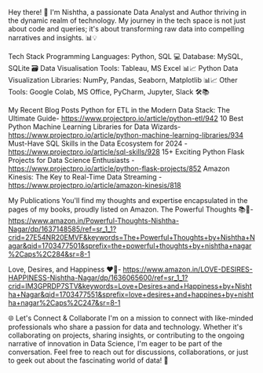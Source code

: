 Hey there! 👋 I'm Nishtha, a passionate Data Analyst and Author thriving in the dynamic realm of technology. My journey in the tech space is not just about code and queries; it's about transforming raw data into compelling narratives and insights. 📊💡

Tech Stack 
Programming Languages: Python, SQL 💻
Database: MySQL, SQLite 🗃️
Data Visualisation Tools: Tableau, MS Excel 📊📈
Python Data Visualization Libraries: NumPy, Pandas, Seaborn, Matplotlib 📊📈
Other Tools: Google Colab, MS Office, PyCharm, Jupyter, Slack 🛠️📚

My Recent Blog Posts 
Python for ETL in the Modern Data Stack: The Ultimate Guide- https://www.projectpro.io/article/python-etl/942
10 Best Python Machine Learning Libraries for Data Wizards- 
https://www.projectpro.io/article/python-machine-learning-libraries/934
Must-Have SQL Skills in the Data Ecosystem for 2024 - https://www.projectpro.io/article/sql-skills/928
15+ Exciting Python Flask Projects for Data Science Enthusiasts - https://www.projectpro.io/article/python-flask-projects/852
Amazon Kinesis: The Key to Real-Time Data Streaming - https://www.projectpro.io/article/amazon-kinesis/818

My Publications 
You'll find my thoughts and expertise encapsulated in the pages of my books, proudly listed on Amazon. 
The Powerful Thoughts 📚💭- https://www.amazon.in/Powerful-Thoughts-Nishtha-Nagar/dp/1637148585/ref=sr_1_1?crid=27E54NR20EMVF&keywords=The+Powerful+Thoughts+by+Nishtha+Nagar&qid=1703477501&sprefix=the+powerful+thoughts+by+nishtha+nagar%2Caps%2C284&sr=8-1

Love, Desires, and Happiness ❤️🌟- 
https://www.amazon.in/LOVE-DESIRES-HAPPINESS-Nishtha-Nagar/dp/1636065600/ref=sr_1_1?crid=IM3GPRDP7STV&keywords=Love+Desires+and+Happiness+by+Nishtha+Nagar&qid=1703477551&sprefix=love+desires+and+happines+by+nishtha+nagar%2Caps%2C247&sr=8-1

🌐 Let's Connect & Collaborate
I'm on a mission to connect with like-minded professionals who share a passion for data and technology. Whether it's collaborating on projects, sharing insights, or contributing to the ongoing narrative of innovation in Data Science, I'm eager to be part of the conversation. Feel free to reach out for discussions, collaborations, or just to geek out about the fascinating world of data! 🚀

